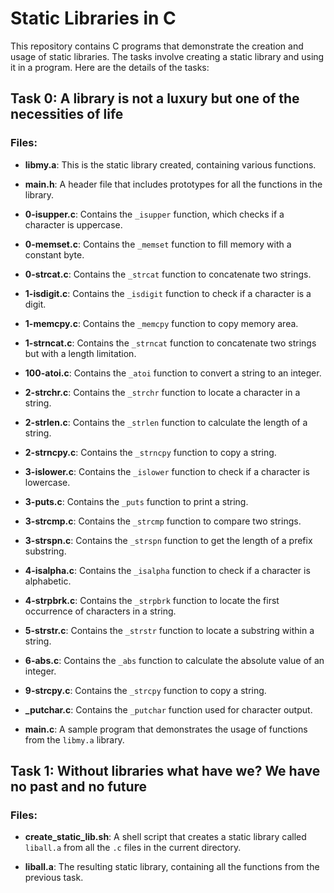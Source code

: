 # Static Libraries in C

This repository contains C programs that demonstrate the creation and usage of static libraries. The tasks involve creating a static library and using it in a program. Here are the details of the tasks:

## Task 0: A library is not a luxury but one of the necessities of life

### Files:

- **libmy.a**: This is the static library created, containing various functions.

- **main.h**: A header file that includes prototypes for all the functions in the library.

- **0-isupper.c**: Contains the `_isupper` function, which checks if a character is uppercase.

- **0-memset.c**: Contains the `_memset` function to fill memory with a constant byte.

- **0-strcat.c**: Contains the `_strcat` function to concatenate two strings.

- **1-isdigit.c**: Contains the `_isdigit` function to check if a character is a digit.

- **1-memcpy.c**: Contains the `_memcpy` function to copy memory area.

- **1-strncat.c**: Contains the `_strncat` function to concatenate two strings but with a length limitation.

- **100-atoi.c**: Contains the `_atoi` function to convert a string to an integer.

- **2-strchr.c**: Contains the `_strchr` function to locate a character in a string.

- **2-strlen.c**: Contains the `_strlen` function to calculate the length of a string.

- **2-strncpy.c**: Contains the `_strncpy` function to copy a string.

- **3-islower.c**: Contains the `_islower` function to check if a character is lowercase.

- **3-puts.c**: Contains the `_puts` function to print a string.

- **3-strcmp.c**: Contains the `_strcmp` function to compare two strings.

- **3-strspn.c**: Contains the `_strspn` function to get the length of a prefix substring.

- **4-isalpha.c**: Contains the `_isalpha` function to check if a character is alphabetic.

- **4-strpbrk.c**: Contains the `_strpbrk` function to locate the first occurrence of characters in a string.

- **5-strstr.c**: Contains the `_strstr` function to locate a substring within a string.

- **6-abs.c**: Contains the `_abs` function to calculate the absolute value of an integer.

- **9-strcpy.c**: Contains the `_strcpy` function to copy a string.

- **_putchar.c**: Contains the `_putchar` function used for character output.

- **main.c**: A sample program that demonstrates the usage of functions from the `libmy.a` library.

## Task 1: Without libraries what have we? We have no past and no future

### Files:

- **create_static_lib.sh**: A shell script that creates a static library called `liball.a` from all the `.c` files in the current directory.

- **liball.a**: The resulting static library, containing all the functions from the previous task.



